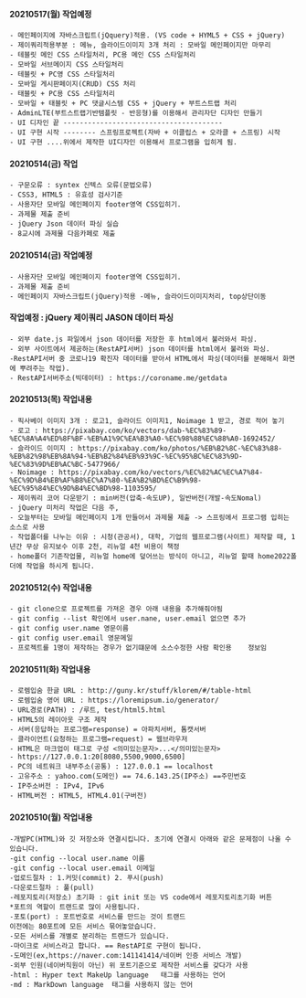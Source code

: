 
#### 20210517(월) 작업예정
    - 메인페이지에 자바스크립트(jQquery)적용. (VS code + HYML5 + CSS + jQuery)
    - 제이쿼리적용부분 : 메뉴, 슬라이드이미지 3개 처리 : 모바일 메인페이지만 마무리
    - 테블릿 메인 CSS 스타일처리, PC용 메인 CSS 스타일처리
    - 모바일 서브메이지 CSS 스타일처리
    - 테블릿 + PC영 CSS 스타일처리
    - 모바일 게시판페이지(CRUD) CSS 처리
    - 태블릿 + PC용 CSS 스타일처리
    - 모바일 + 태블릿 + PC 댓글시스템 CSS + jQuery + 부트스트랩 처리
    - AdminLTE(부트스트랩기반템플릿 - 반응형)를 이용해서 관리자단 디자인 만들기
    - UI 디자인 끝 ---------------------------------------
    - UI 구현 시작 -------- 스프링프로젝트(자바 + 이클립스 + 오라클 + 스프링) 시작
    - UI 구현 ....위에서 제작한 UI디자인 이용해서 프로그램을 입히게 됨.

#### 20210514(금) 작업
    - 구문오류 : syntex 신텍스 오류(문법오류) 
    - CSS3, HTML5 : 유효성 검사기준
    - 사용자단 모바일 메인페이지 footer영역 CSS입히기.
    - 과제물 제출 준비
    - jQuery Json 데이터 파싱 실습
    - 8교시에 과제물 다음카페로 제출

#### 20210514(금) 작업예정
    - 사용자단 모바일 메인페이지 footer영역 CSS입히기.
    - 과제물 제출 준비
    - 메인페이지 자바스크립트(jQuery)적용 -메뉴, 슬라이드이미지처리, top상단이동

#### 작업예정 : jQuery 제이쿼리 JASON 데이터 파싱
    - 외부 date.js 파일에서 json 데이터를 저장한 후 html에서 불러와서 파싱.
    - 외부 사이트에서 제공하는(RestAPI서버) json 데이터를 html에서 불러와 파싱.
    -RestAPI서버 중 코로나19 확진자 데이터를 받아서 HTML에서 파싱(데이터를 분해해서 화면에 뿌려주는 작업).
    - RestAPI서버주소(빅데이터) : https://coroname.me/getdata


#### 20210513(목) 작업내용
    - 픽사베이 이미지 3개 : 로고1, 슬라이드 이미지1, Noimage 1 받고, 경로 적어 놓기
    - 로고 : https://pixabay.com/ko/vectors/dab-%EC%83%89-%EC%8A%A4%ED%8F%BF-%EB%A1%9C%EA%B3%A0-%EC%98%88%EC%88%A0-1692452/
    - 슬라이드 이미지 : https://pixabay.com/ko/photos/%EB%B2%8C-%EC%83%88-%EB%82%98%EB%8A%94-%EB%B2%84%EB%93%9C-%EC%95%BC%EC%83%9D-%EC%83%9D%EB%AC%BC-5477966/
    - Noimage : https://pixabay.com/ko/vectors/%EC%82%AC%EC%A7%84-%EC%9D%B4%EB%AF%B8%EC%A7%80-%EA%B2%BD%EC%B9%98-%EC%95%84%EC%9D%B4%EC%BD%98-1103595/
    - 제이쿼리 코어 다운받기 : min버전(압축-속도UP), 일반버전(개발-속도Nomal)
    - jQuery 미처리 작업은 다음 주, 
    - 오늘부터는 모바일 메인페이지 1개 만들어서 과제물 제출 -> 스프링에서 프로그램 입히는 소스로 사용
    - 작업폴더를 나누는 이유 : 시청(관공서), 대학, 기업의 웹프로그램(사이트) 제작할 때, 1년간 무상 유지보수 이후 2천, 리뉴얼 4천 비용이 책정
    - home폴더 기존작업물, 리뉴얼 home에 덮어쓰는 방식이 아니고, 리뉴얼 할때 home2022폴더에 작업을 하시게 됩니다.
#### 20210512(수) 작업내용
    - git clone으로 프로젝트를 가져온 경우 아래 내용을 추가해줘야됨
    - git config --list 확인에서 user.nane, user.email 없으면 추가
    - git config user.name 영문이름
    - git config user.email 영문메일
    - 프로젝트를 1명이 제작하는 경우가 없기떄문에 소스수정한 사람 확인용    정보임


#### 20210511(화) 작업내용
    - 로렘입숨 한글 URL : http://guny.kr/stuff/klorem/#/table-html
    - 로렘입숨 영어 URL : https://loremipsum.io/generator/
    - URL경로(PATH) : /루트, test/html5.html
    - HTML5의 레이아웃 구조 제작
    - 서버(응답하는 프로그램=response) = 아파치서버, 톰캣서버
    - 클라이언트(요청하는 프로그램=request) = 웹브라우저
    - HTML은 마크업이 태그로 구성 <의미있는문자>...</의미있는문자>
    - https://127.0.0.1:20[8080,5500,9000,6500]
    - PC의 네트워크 내부주소(공통) : 127.0.0.1 == localhost
    - 고유주소 : yahoo.com(도메인) == 74.6.143.25(IP주소) ==주민번호
    - IP주소버전 : IPv4, IPv6
    - HTML버전 : HTML5, HTML4.01(구버전)


#### 20210510(월) 작업내용
    -개발PC(HTML)와 깃 저장소와 연결시킵니다. 초기에 연결시 아래와 같은 문제점이 나올 수 있습니다.
    -git config --local user.name 이름
    -git config --local user.email 이메일
    -업로드절차 : 1.커밋(commit) 2. 푸시(push)
    -다운로드절차 : 풀(pull) 
    -레포지토리(저장소) 초기화 : git init 또는 VS code에서 레포지토리초기화 버튼 
    *포트의 역할이 트랜드로 많이 사용됩니다.
    -포토(port) : 포트번호로 서비스를 만드는 것이 트랜드
    이전에는 80포트에 모든 서비스 묶어놓았습니다.
    -모든 서비스를 개별로 분리하는 트랜드가 있습니다. 
    -마이크로 서비스라고 합니다. == RestAPI로 구현이 됩니다.
    -도메인(ex,https://naver.com:141141414/네이버 인증 서비스 개발)
    -외부 인원(네이버직원이 아닌) 위 포트기준으로 제작한 서비스를 갖다가 사용
    -html : Hyper text MakeUp language   태그를 사용하는 언어
    -md : MarkDown language  태그를 사용하지 않는 언어